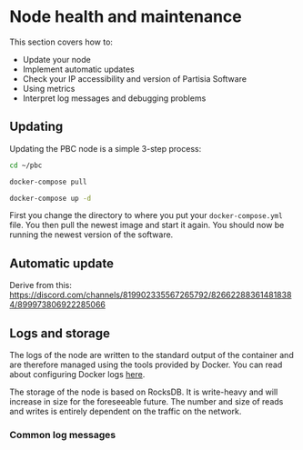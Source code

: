 # Node health and maintenance

This section covers how to:

- Update your node   
- Implement automatic updates   
- Check your IP accessibility and version of Partisia Software   
- Using metrics   
- Interpret log messages and debugging problems   


## Updating

Updating the PBC node is a simple 3-step process:

````bash
cd ~/pbc
````
````bash
docker-compose pull
````
````bash
docker-compose up -d
````

First you change the directory to where you put your `docker-compose.yml` file. You then pull the newest image and start it again. You should now be running the newest version of the software.

## Automatic update

Derive from this: https://discord.com/channels/819902335567265792/826622883614818384/899973806922285066

## Logs and storage

The logs of the node are written to the standard output of the container and are therefore managed using the tools provided by Docker. You can read about configuring Docker logs [here](https://docs.docker.com/config/containers/logging/configure/).

The storage of the node is based on RocksDB. It is write-heavy and will increase in size for the foreseeable future. The number and size of reads and writes is entirely dependent on the traffic on the network.

### Common log messages
